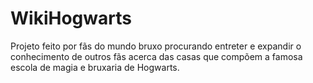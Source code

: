 # WikiHogwarts
Projeto feito por fãs do mundo bruxo procurando entreter e expandir o conhecimento de outros fãs acerca das casas que compõem a famosa escola de magia e bruxaria de Hogwarts.
